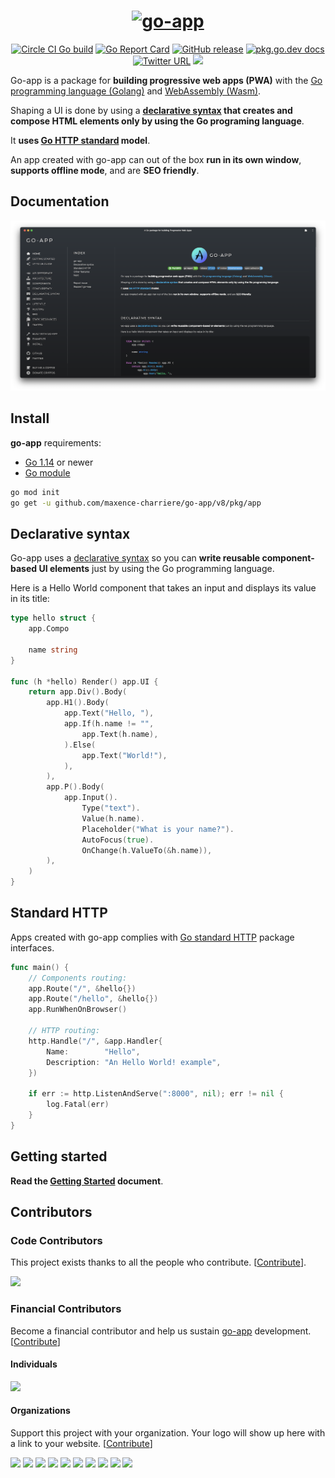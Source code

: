 <h1 align="center">
    <a href="https://go-app.dev">
        <img alt="go-app"  width="150" height="150" src="https://storage.googleapis.com/murlok-github/icon-192.png">
    </a>
</h1>

<p align="center">
	<a href="https://circleci.com/gh/maxence-charriere/go-app"><img src="https://circleci.com/gh/maxence-charriere/go-app.svg?style=svg" alt="Circle CI Go build"></a>
    <a href="https://goreportcard.com/report/github.com/maxence-charriere/go-app"><img src="https://goreportcard.com/badge/github.com/maxence-charriere/go-app" alt="Go Report Card"></a>
	<a href="https://GitHub.com/maxence-charriere/go-app/releases/"><img src="https://img.shields.io/github/release/maxence-charriere/go-app.svg" alt="GitHub release"></a>
	<a href="https://pkg.go.dev/github.com/maxence-charriere/go-app/v8/pkg/app"><img src="https://img.shields.io/badge/dev-reference-007d9c?logo=go&logoColor=white&style=flat" alt="pkg.go.dev docs"></a>
    <a href="https://twitter.com/jonhymaxoo"><img alt="Twitter URL" src="https://img.shields.io/badge/twitter-@jonhymaxoo-35A9F8?logo=twitter&style=flat"></a>
    <a href="https://opencollective.com/go-app" alt="Financial Contributors on Open Collective"><img src="https://opencollective.com/go-app/all/badge.svg?label=open+collective&color=4FB9F6" /></a>
</p>

Go-app is a package for **building progressive web apps (PWA)** with the [Go programming language (Golang)](https://golang.org) and [WebAssembly (Wasm)](https://webassembly.org).

Shaping a UI is done by using a **[declarative syntax](/syntax) that creates and compose HTML elements only by using the Go programing language**.

It **uses [Go HTTP standard](https://golang.org/pkg/net/http) model**.

An app created with go-app can out of the box **run in its own window**, **supports offline mode**, and are **SEO friendly**.

## Documentation

[![go-app documentation](docs/web/images/go-app.png)](https://go-app.dev)

## Install

**go-app** requirements:

- [Go 1.14](https://golang.org/doc/go1.14) or newer
- [Go module](https://github.com/golang/go/wiki/Modules)

```sh
go mod init
go get -u github.com/maxence-charriere/go-app/v8/pkg/app
```

## Declarative syntax

Go-app uses a [declarative syntax](/syntax) so you can **write reusable component-based UI elements** just by using the Go programming language.

Here is a Hello World component that takes an input and displays its value in its title:

```go
type hello struct {
	app.Compo

	name string
}

func (h *hello) Render() app.UI {
	return app.Div().Body(
		app.H1().Body(
			app.Text("Hello, "),
			app.If(h.name != "",
				app.Text(h.name),
			).Else(
				app.Text("World!"),
			),
		),
		app.P().Body(
			app.Input().
				Type("text").
				Value(h.name).
				Placeholder("What is your name?").
				AutoFocus(true).
				OnChange(h.ValueTo(&h.name)),
		),
	)
}
```

## Standard HTTP

Apps created with go-app complies with [Go standard HTTP](https://golang.org/pkg/net/http) package interfaces.

```go
func main() {
    // Components routing:
	app.Route("/", &hello{})
	app.Route("/hello", &hello{})
	app.RunWhenOnBrowser()

    // HTTP routing:
	http.Handle("/", &app.Handler{
		Name:        "Hello",
		Description: "An Hello World! example",
	})

	if err := http.ListenAndServe(":8000", nil); err != nil {
		log.Fatal(err)
	}
}
```

## Getting started

**Read the [Getting Started](https://go-app.dev/start) document**.

## Contributors

### Code Contributors

This project exists thanks to all the people who contribute. [[Contribute](CONTRIBUTING.md)].

<a href="https://github.com/maxence-charriere/go-app/graphs/contributors"><img src="https://opencollective.com/go-app/contributors.svg?width=890&button=false" /></a>

### Financial Contributors

Become a financial contributor and help us sustain [go-app](https://github.com/maxence-charriere/go-app) development. [[Contribute](https://opencollective.com/go-app/contribute)]

#### Individuals

<a href="https://opencollective.com/go-app"><img src="https://opencollective.com/go-app/individuals.svg?width=890"></a>

#### Organizations

Support this project with your organization. Your logo will show up here with a link to your website. [[Contribute](https://opencollective.com/go-app/contribute)]

<a href="https://opencollective.com/go-app/organization/0/website"><img src="https://opencollective.com/go-app/organization/0/avatar.svg"></a>
<a href="https://opencollective.com/go-app/organization/1/website"><img src="https://opencollective.com/go-app/organization/1/avatar.svg"></a>
<a href="https://opencollective.com/go-app/organization/2/website"><img src="https://opencollective.com/go-app/organization/2/avatar.svg"></a>
<a href="https://opencollective.com/go-app/organization/3/website"><img src="https://opencollective.com/go-app/organization/3/avatar.svg"></a>
<a href="https://opencollective.com/go-app/organization/4/website"><img src="https://opencollective.com/go-app/organization/4/avatar.svg"></a>
<a href="https://opencollective.com/go-app/organization/5/website"><img src="https://opencollective.com/go-app/organization/5/avatar.svg"></a>
<a href="https://opencollective.com/go-app/organization/6/website"><img src="https://opencollective.com/go-app/organization/6/avatar.svg"></a>
<a href="https://opencollective.com/go-app/organization/7/website"><img src="https://opencollective.com/go-app/organization/7/avatar.svg"></a>
<a href="https://opencollective.com/go-app/organization/8/website"><img src="https://opencollective.com/go-app/organization/8/avatar.svg"></a>
<a href="https://opencollective.com/go-app/organization/9/website"><img src="https://opencollective.com/go-app/organization/9/avatar.svg"></a>
